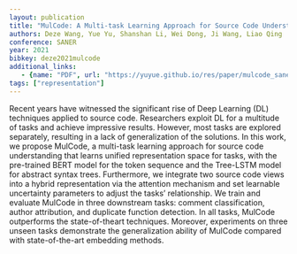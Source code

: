 ```yaml
---
layout: publication
title: "MulCode: A Multi-task Learning Approach for Source Code Understanding"
authors: Deze Wang, Yue Yu, Shanshan Li, Wei Dong, Ji Wang, Liao Qing
conference: SANER
year: 2021
bibkey: deze2021mulcode
additional_links:
   - {name: "PDF", url: "https://yuyue.github.io/res/paper/mulcode_saner2021.pdf"}
tags: ["representation"]
---
```

Recent years have witnessed the significant rise of Deep Learning (DL) techniques applied to source code. Researchers exploit DL for a multitude of tasks and achieve impressive results. However, most tasks are explored separately, resulting in a lack of generalization of the solutions. In this work, we propose MulCode, a multi-task learning approach for source code understanding that learns unified representation space for tasks, with the pre-trained BERT model for the token sequence and the Tree-LSTM model for abstract syntax trees. Furthermore, we integrate two source code views into a hybrid representation via the attention mechanism and set learnable uncertainty parameters to adjust the tasks’ relationship. We train and evaluate MulCode in three downstream tasks: comment classification, author attribution, and duplicate function detection. In all tasks, MulCode outperforms the state-of-theart techniques. Moreover, experiments on three unseen tasks demonstrate the generalization ability of MulCode compared with state-of-the-art embedding methods.